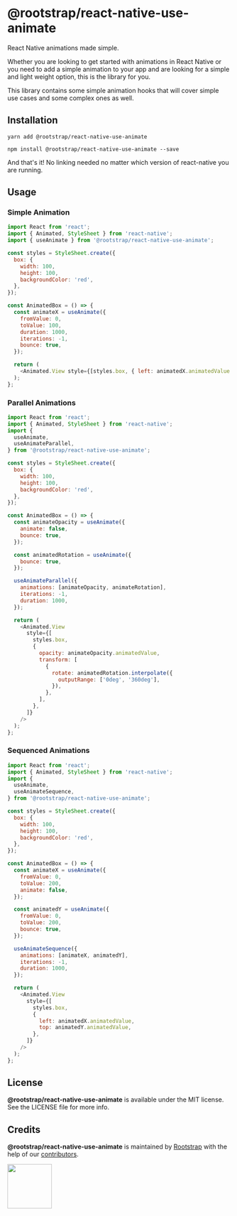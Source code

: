 # @rootstrap/react-native-use-animate

React Native animations made simple.

Whether you are looking to get started with animations in React Native or you need to add a simple animation to your app and are looking for a simple and light weight option, this is the library for you.

This library contains some simple animation hooks that will cover simple use cases and some complex ones as well.

## Installation

```
yarn add @rootstrap/react-native-use-animate
```

```
npm install @rootstrap/react-native-use-animate --save
```

And that's it! No linking needed no matter which version of react-native you are running.

## Usage

### Simple Animation

<!-- TODO: add gif -->

```js
import React from 'react';
import { Animated, StyleSheet } from 'react-native';
import { useAnimate } from '@rootstrap/react-native-use-animate';

const styles = StyleSheet.create({
  box: {
    width: 100,
    height: 100,
    backgroundColor: 'red',
  },
});

const AnimatedBox = () => {
  const animateX = useAnimate({
    fromValue: 0,
    toValue: 100,
    duration: 1000,
    iterations: -1,
    bounce: true,
  });

  return (
    <Animated.View style={[styles.box, { left: animatedX.animatedValue }]} />
  );
};
```

### Parallel Animations

<!-- TODO: add gif -->

```js
import React from 'react';
import { Animated, StyleSheet } from 'react-native';
import {
  useAnimate,
  useAnimateParallel,
} from '@rootstrap/react-native-use-animate';

const styles = StyleSheet.create({
  box: {
    width: 100,
    height: 100,
    backgroundColor: 'red',
  },
});

const AnimatedBox = () => {
  const animateOpacity = useAnimate({
    animate: false,
    bounce: true,
  });

  const animatedRotation = useAnimate({
    bounce: true,
  });

  useAnimateParallel({
    animations: [animateOpacity, animateRotation],
    iterations: -1,
    duration: 1000,
  });

  return (
    <Animated.View
      style={[
        styles.box,
        {
          opacity: animateOpacity.animatedValue,
          transform: [
            {
              rotate: animatedRotation.interpolate({
                outputRange: ['0deg', '360deg'],
              }),
            },
          ],
        },
      ]}
    />
  );
};
```

### Sequenced Animations

<!-- TODO: add gif -->

```js
import React from 'react';
import { Animated, StyleSheet } from 'react-native';
import {
  useAnimate,
  useAnimateSequence,
} from '@rootstrap/react-native-use-animate';

const styles = StyleSheet.create({
  box: {
    width: 100,
    height: 100,
    backgroundColor: 'red',
  },
});

const AnimatedBox = () => {
  const animateX = useAnimate({
    fromValue: 0,
    toValue: 200,
    animate: false,
  });

  const animatedY = useAnimate({
    fromValue: 0,
    toValue: 200,
    bounce: true,
  });

  useAnimateSequence({
    animations: [animateX, animatedY],
    iterations: -1,
    duration: 1000,
  });

  return (
    <Animated.View
      style={[
        styles.box,
        {
          left: animatedX.animatedValue,
          top: animatedY.animatedValue,
        },
      ]}
    />
  );
};
```

## License

**@rootstrap/react-native-use-animate** is available under the MIT license. See the LICENSE file for more info.

## Credits

**@rootstrap/react-native-use-animate** is maintained by [Rootstrap](http://www.rootstrap.com) with the help of our [contributors](https://github.com/rootstrap/react-native-use-animate/contributors).

[<img src="https://s3-us-west-1.amazonaws.com/rootstrap.com/img/rs.png" width="100"/>](http://www.rootstrap.com)
